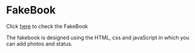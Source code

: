 # FakeBook

Click [here](https://iamshubhamhere.github.io/FakeBook/) to check the FakeBook


 The fakebook is designed using the HTML, css and javaScript in which you can add
 photos and status.